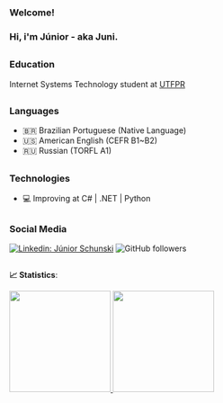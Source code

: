 ### Welcome!

### Hi, i'm Júnior - aka Juni.

##

### Education

Internet Systems Technology student at [UTFPR](https://www.utfpr.edu.br/)

##

### Languages

* 🇧🇷 Brazilian Portuguese (Native Language)
* 🇺🇸 American English (CEFR B1~B2)
* 🇷🇺 Russian (TORFL A1) 

##

### Technologies

* 💻 Improving at C# | .NET | Python

##

### Social Media

[![Linkedin: Júnior Schunski](https://img.shields.io/badge/-schunski-blue?style=flat-square&logo=Linkedin&logoColor=white&link=https://www.linkedin.com/in/schunski/)](https://www.linkedin.com/in/schunski/)
![GitHub followers](https://img.shields.io/github/followers/schunski?label=Follow&style=social)

##

<b> :chart_with_upwards_trend: Statistics</b>:

<div>
<a href="https://github.com/schunski">
<img height="180em" src="https://github-readme-stats.vercel.app/api/top-langs/?username=schunski&layout=compact&langs_count=7&theme=radical"/>
<img height="180em" src="https://github-readme-stats.vercel.app/api?username=schunski&show_icons=true&theme=radical&include_all_commits=true&count_private=true"/>
</div>
 
  
